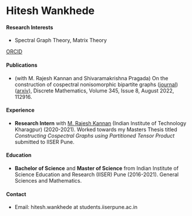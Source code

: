 # Hitesh Wankhede

#### Research Interests

- Spectral Graph Theory, Matrix Theory

[ORCID](https://orcid.org/0000-0003-3431-6305)

#### Publications

- (with M. Rajesh Kannan and Shivaramakrishna Pragada) On the construction of cospectral nonisomorphic bipartite graphs ([journal](https://authors.elsevier.com/a/1etEU,H-cT6D8))([arxiv](https://arxiv.org/abs/2110.09034)), Discrete Mathematics, Volume 345, Issue 8, August 2022, 112916.


#### Experience
- __Research Intern__ with [M. Rajesh Kannan](www.facweb.iitkgp.ac.in/~rkannan/) (Indian Institute of Technology Kharagpur) (2020-2021). Worked towards my Masters Thesis titled _Constructing Cospectral Graphs using Partitioned Tensor Product_ submitted to IISER Pune. 

#### Education

- __Bachelor of Science__ and __Master of Science__ from Indian Institute of Science Education and Research (IISER) Pune (2016-2021). General Sciences and Mathematics.

#### Contact 

- Email: hitesh.wankhede at students.iiserpune.ac.in 

